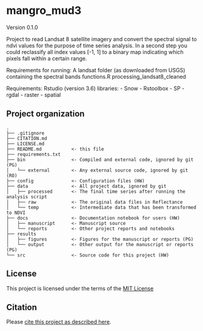 # mangro_mud3

Version 0.1.0

Project to read Landsat 8 satellite imagery and convert the spectral signal to
ndvi values for the purpose of time series analysis.
In a second step you could reclassify all index values [-1, 1] to a binary
map indicating which pixels fall within a certain range.

Requirements for running:
A landsat folder (as downloaded from USGS) containing the spectral bands
functions.R 
processing_landsat8_cleaned

Requirements:
Rstudio (version 3.6)
libraries:
	- Snow
	- Rstoolbox
	- SP
	- rgdal
	- raster
	- spatial



## Project organization

```
.
├── .gitignore
├── CITATION.md
├── LICENSE.md			
├── README.md			<- this file
├── requirements.txt
├── bin                	<- Compiled and external code, ignored by git (PG)
│   └── external       	<- Any external source code, ignored by git (RO)
├── config             	<- Configuration files (HW)
├── data               	<- All project data, ignored by git
│   ├── processed      	<- The final time series after running the analysis script
│   ├── raw            	<- The original data files in Reflectance
│   └── temp           	<- Intermediate data that has been transformed to NDVI
├── docs               	<- Documentation notebook for users (HW)
│   ├── manuscript     	<- Manuscript source
│   └── reports        	<- Other project reports and notebooks
├── results
│   ├── figures        	<- Figures for the manuscript or reports (PG)
│   └── output         	<- Other output for the manuscript or reports (PG)
└── src                	<- Source code for this project (HW)

```


## License

This project is licensed under the terms of the [MIT License](/LICENSE.md)

## Citation

Please [cite this project as described here](/CITATION.md).
